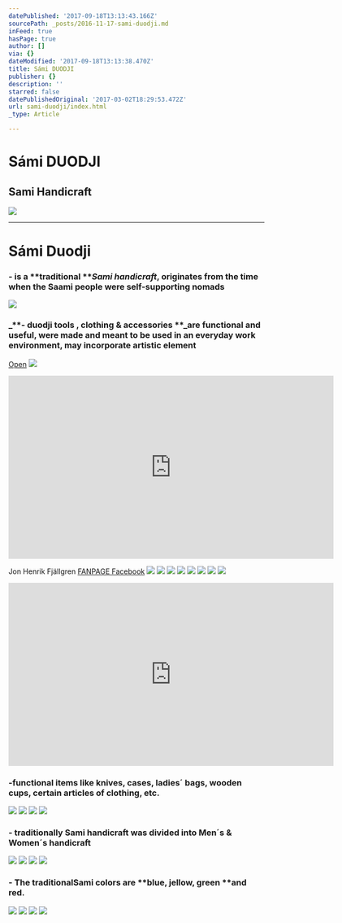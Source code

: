 ```yaml
---
datePublished: '2017-09-18T13:13:43.166Z'
sourcePath: _posts/2016-11-17-sami-duodji.md
inFeed: true
hasPage: true
author: []
via: {}
dateModified: '2017-09-18T13:13:38.470Z'
title: Sámi DUODJI
publisher: {}
description: ''
starred: false
datePublishedOriginal: '2017-03-02T18:29:53.472Z'
url: sami-duodji/index.html
_type: Article

---
```

# **Sámi DUODJI**

## Sami Handicraft
![](https://the-grid-user-content.s3-us-west-2.amazonaws.com/356e2db1-47a7-45e3-b7bd-44f60ffd6455.jpg)

---

# **Sámi Duodji**

### **-** is a **traditional **_Sami handicraft_, originates from the time when the Saami people were self-supporting nomads
![](https://the-grid-user-content.s3-us-west-2.amazonaws.com/b46addf5-a5ca-47a2-bb7d-19e5c42333fe.jpg)

### _**- duodji tools , clothing & accessories **_are functional and useful, were made and meant to be used in an everyday work environment, may incorporate artistic element
[Open][0]
![](https://the-grid-user-content.s3-us-west-2.amazonaws.com/0ad07d0e-f4d5-4ea7-b5c8-108f76e3d905.jpg)

<iframe src="https://cdn.embedly.com/widgets/media.html?src=https%3A%2F%2Fwww.youtube.com%2Fembed%2F7m3c6xJZVio%3Ffeature%3Doembed&amp;url=http%3A%2F%2Fwww.youtube.com%2Fwatch%3Fv%3D7m3c6xJZVio&amp;image=https%3A%2F%2Fi.ytimg.com%2Fvi%2F7m3c6xJZVio%2Fhqdefault.jpg&amp;key=a715cf41cc93453ca338d350cd26f87b&amp;type=text%2Fhtml&amp;schema=youtube" width="640" height="360" scrolling="no" frameborder="0" allowfullscreen="" style=""></iframe>

Jon Henrik Fjällgren
[FANPAGE Facebook][1]
![](https://the-grid-user-content.s3-us-west-2.amazonaws.com/e91c8098-fb58-44c0-b3b7-f458949b4e44.jpg)
![](https://the-grid-user-content.s3-us-west-2.amazonaws.com/7028ccff-a650-41b4-8330-17d44d221867.jpg)
![](https://the-grid-user-content.s3-us-west-2.amazonaws.com/466d4218-8d1d-4066-9054-c5264e1cd05c.jpg)
![](https://the-grid-user-content.s3-us-west-2.amazonaws.com/69f48ea7-af2a-4a80-b03b-486b239e5968.jpg)
![](https://the-grid-user-content.s3-us-west-2.amazonaws.com/fc2d47f2-cb66-4e54-b5ca-3a87b5c884f5.jpg)
![](https://the-grid-user-content.s3-us-west-2.amazonaws.com/e4ade61f-5217-4e2c-97ec-37a28e5d8c91.jpg)
![](https://the-grid-user-content.s3-us-west-2.amazonaws.com/ff963470-bac7-49cb-b7ab-b2dc7d41e113.jpg)
![](https://the-grid-user-content.s3-us-west-2.amazonaws.com/fc9fdbf1-3892-4032-897a-14404d97cf66.jpg)

<iframe src="https://cdn.embedly.com/widgets/media.html?src=https%3A%2F%2Fwww.youtube.com%2Fembed%2FkYGVWeS_jR0%3Ffeature%3Doembed&amp;url=http%3A%2F%2Fwww.youtube.com%2Fwatch%3Fv%3DkYGVWeS_jR0&amp;image=https%3A%2F%2Fi.ytimg.com%2Fvi%2FkYGVWeS_jR0%2Fhqdefault.jpg&amp;key=b7d04c9b404c499eba89ee7072e1c4f7&amp;type=text%2Fhtml&amp;schema=youtube" width="640" height="360" scrolling="no" frameborder="0" allowfullscreen="" style=""></iframe>

### **-functional items** like knives, cases, ladies´ bags, wooden cups, certain articles of clothing, etc.
![](https://the-grid-user-content.s3-us-west-2.amazonaws.com/45da6020-23c0-4388-aca6-97742e76e1a8.jpg)
![](https://the-grid-user-content.s3-us-west-2.amazonaws.com/3c79c82b-09ed-4091-b517-c858107d6be7.jpg)
![](https://the-grid-user-content.s3-us-west-2.amazonaws.com/e3627697-550d-4723-b91d-cd230a0254f4.jpg)
![](https://the-grid-user-content.s3-us-west-2.amazonaws.com/b9a48317-42f7-47cc-94ae-ea25079b8e23.jpg)

### **- traditionally** Sami handicraft was divided into **Men´s & Women´s handicraft**
![](https://the-grid-user-content.s3-us-west-2.amazonaws.com/7dc6fb10-2f50-40dc-8450-682bee4f6de1.jpg)
![](https://the-grid-user-content.s3-us-west-2.amazonaws.com/8b420de3-d593-4b44-859f-39ed2fb1c47a.jpg)
![](https://the-grid-user-content.s3-us-west-2.amazonaws.com/91ddfb70-a307-427d-b5bd-cc6761485ebb.jpg)
![](https://the-grid-user-content.s3-us-west-2.amazonaws.com/436ed9c0-d69e-429d-bae9-20b4f64ab410.jpg)

### **- **The traditional**Sami colors** are **blue, jellow, green **and **red**.
![](https://the-grid-user-content.s3-us-west-2.amazonaws.com/24e7c12a-2ec9-4aaa-a279-3e5bfe3e9db9.jpg)
![](https://the-grid-user-content.s3-us-west-2.amazonaws.com/cde267d0-ef31-413c-baa8-8c6bc0843c10.jpg)
![](https://the-grid-user-content.s3-us-west-2.amazonaws.com/faf831e6-bd45-41cd-a13f-a2462c8a21d6.jpg)
![](https://the-grid-user-content.s3-us-west-2.amazonaws.com/2ebf2af1-649f-46c2-b306-f6f4890d9fe4.jpg)

[0]: https://www.youtube.com/watch?v=7m3c6xJZVio
[1]: https://www.facebook.com/fansitejonhenrikfjallgren/